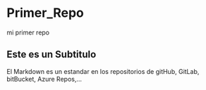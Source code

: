 # Primer_Repo
mi primer repo

## Este es un Subtitulo 
El Markdown es un estandar en los repositorios de gitHub, GitLab, bitBucket, Azure Repos,...
